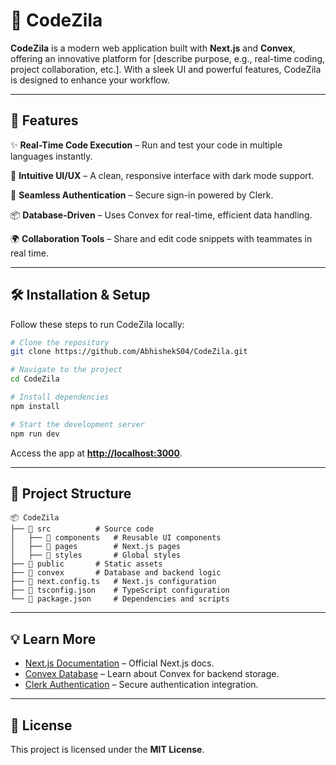 # 🌟 CodeZila

**CodeZila** is a modern web application built with **Next.js** and **Convex**, offering an innovative platform for [describe purpose, e.g., real-time coding, project collaboration, etc.]. With a sleek UI and powerful features, CodeZila is designed to enhance your workflow.

---

## 🚀 Features

✨ **Real-Time Code Execution** – Run and test your code in multiple languages instantly.

🎨 **Intuitive UI/UX** – A clean, responsive interface with dark mode support.

🔗 **Seamless Authentication** – Secure sign-in powered by Clerk.

📦 **Database-Driven** – Uses Convex for real-time, efficient data handling.

🌍 **Collaboration Tools** – Share and edit code snippets with teammates in real time.

---

## 🛠️ Installation & Setup

Follow these steps to run CodeZila locally:

```bash
# Clone the repository
git clone https://github.com/AbhishekS04/CodeZila.git

# Navigate to the project
cd CodeZila

# Install dependencies
npm install

# Start the development server
npm run dev
```

Access the app at **[http://localhost:3000](http://localhost:3000)**.

---

## 📂 Project Structure

```
📦 CodeZila
├── 📂 src          # Source code
│   ├── 📂 components   # Reusable UI components
│   ├── 📂 pages        # Next.js pages
│   ├── 📂 styles       # Global styles
├── 📂 public       # Static assets
├── 📂 convex       # Database and backend logic
├── 📄 next.config.ts   # Next.js configuration
├── 📄 tsconfig.json    # TypeScript configuration
└── 📄 package.json     # Dependencies and scripts
```

---

## 💡 Learn More

- [Next.js Documentation](https://nextjs.org/docs) – Official Next.js docs.
- [Convex Database](https://docs.convex.dev) – Learn about Convex for backend storage.
- [Clerk Authentication](https://clerk.dev/docs) – Secure authentication integration.

---

## 📜 License

This project is licensed under the **MIT License**.









